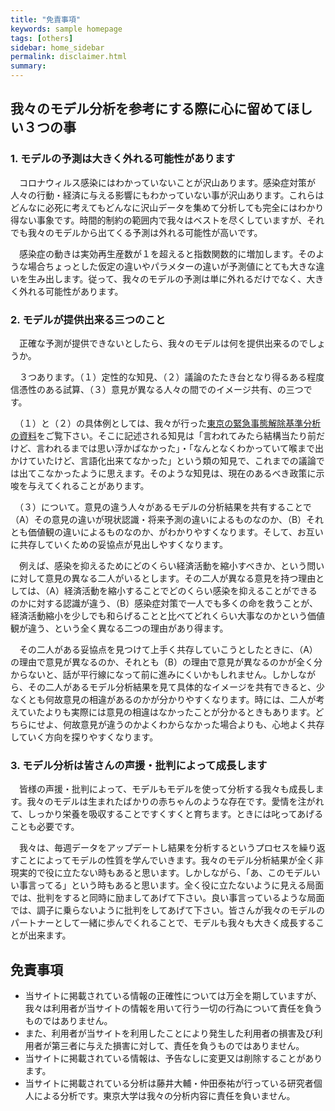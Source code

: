 ```yaml
---
title: "免責事項"
keywords: sample homepage
tags: [others]
sidebar: home_sidebar
permalink: disclaimer.html
summary:
---
```



## 我々のモデル分析を参考にする際に心に留めてほしい３つの事

### 1. モデルの予測は大きく外れる可能性があります

　コロナウィルス感染にはわかっていないことが沢山あります。感染症対策が人々の行動・経済に与える影響にもわかっていない事が沢山あります。これらはどんなに必死に考えてもどんなに沢山データを集めて分析しても完全にはわかり得ない事象です。時間的制約の範囲内で我々はベストを尽くしていますが、それでも我々のモデルから出てくる予測は外れる可能性が高いです。

　感染症の動きは実効再生産数が１を超えると指数関数的に増加します。そのような場合ちょっとした仮定の違いやパラメターの違いが予測値にとても大きな違いを生み出します。従って、我々のモデルの予測は単に外れるだけでなく、大きく外れる可能性があります。

### 2. モデルが提供出来る三つのこと

　正確な予測が提供できないとしたら、我々のモデルは何を提供出来るのでしょうか。

　３つあります。（１）定性的な知見、（２）議論のたたき台となり得るある程度信憑性のある試算、（３）意見が異なる人々の間でのイメージ共有、の三つです。

　（１）と（２）の具体例としては、我々が行った[東京の緊急事態解除基準分析の資料](./tokyo_20210126.html)をご覧下さい。そこに記述される知見は「言われてみたら結構当たり前だけど、言われるまでは思い浮かばなかった」・「なんとなくわかっていて喉まで出かけていたけど、言語化出来てなかった」という類の知見で、これまでの議論では出てこなかったように思えます。そのような知見は、現在のあるべき政策に示唆を与えてくれることがあります。

　（３）について。意見の違う人々があるモデルの分析結果を共有することで（A）その意見の違いが現状認識・将来予測の違いによるものなのか、（B）それとも価値観の違いによるものなのか、がわかりやすくなります。そして、お互いに共存していくための妥協点が見出しやすくなります。

　例えば、感染を抑えるためにどのくらい経済活動を縮小すべきか、という問いに対して意見の異なる二人がいるとします。その二人が異なる意見を持つ理由としては、（A）経済活動を縮小することでどのくらい感染を抑えることができるのかに対する認識が違う、（B）感染症対策で一人でも多くの命を救うことが、経済活動縮小を少しでも和らげることと比べてどれくらい大事なのかという価値観が違う、という全く異なる二つの理由があり得ます。

　その二人がある妥協点を見つけて上手く共存していこうとしたときに、（A）の理由で意見が異なるのか、それとも（B）の理由で意見が異なるのかが全く分からないと、話が平行線になって前に進みにくいかもしれません。しかしながら、その二人があるモデル分析結果を見て具体的なイメージを共有できると、少なくとも何故意見の相違があるのかが分かりやすくなります。時には、二人が考えていたよりも実際には意見の相違はなかったことが分かるときもあります。どちらにせよ、何故意見が違うのかよくわからなかった場合よりも、心地よく共存していく方向を探りやすくなります。

### 3. モデル分析は皆さんの声援・批判によって成長します

　皆様の声援・批判によって、モデルもモデルを使って分析する我々も成長します。我々のモデルは生まれたばかりの赤ちゃんのような存在です。愛情を注がれて、しっかり栄養を吸収することですくすくと育ちます。ときには叱ってあげることも必要です。

　我々は、毎週データをアップデートし結果を分析するというプロセスを繰り返すことによってモデルの性質を学んでいきます。我々のモデル分析結果が全く非現実的で役に立たない時もあると思います。しかしながら、「あ、このモデルいい事言ってる」という時もあると思います。全く役に立たないように見える局面では、批判をすると同時に励ましてあげて下さい。良い事言っているような局面では、調子に乗らないように批判をしてあげて下さい。皆さんが我々のモデルのパートナーとして一緒に歩んでくれることで、モデルも我々も大きく成長することが出来ます。

## 免責事項

- 当サイトに掲載されている情報の正確性については万全を期していますが、我々は利用者が当サイトの情報を用いて行う一切の行為について責任を負うものではありません。
- また、利用者が当サイトを利用したことにより発生した利用者の損害及び利用者が第三者に与えた損害に対して、責任を負うものではありません。
- 当サイトに掲載されている情報は、予告なしに変更又は削除することがあります。
- 当サイトに掲載されている分析は藤井大輔・仲田泰祐が行っている研究者個人による分析です。東京大学は我々の分析内容に責任を負いません。

